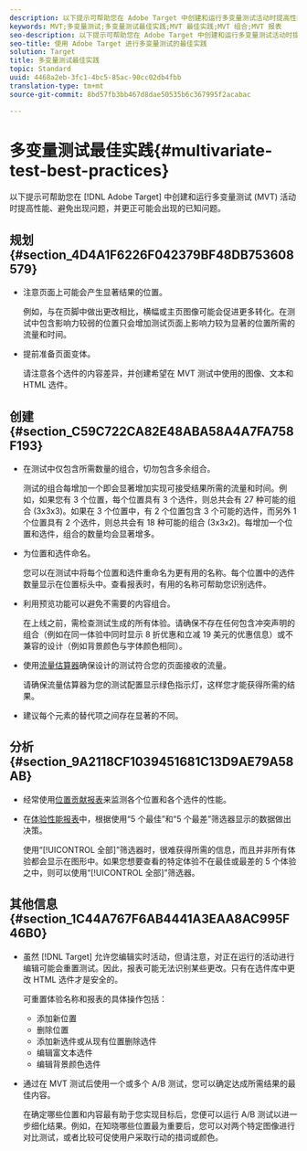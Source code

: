 ```yaml
---
description: 以下提示可帮助您在 Adobe Target 中创建和运行多变量测试活动时提高性能、避免出现问题，并更正可能会出现的已知问题。
keywords: MVT;多变量测试;多变量测试最佳实践;MVT 最佳实践;MVT 组合;MVT 报表
seo-description: 以下提示可帮助您在 Adobe Target 中创建和运行多变量测试活动时提高性能、避免出现问题，并更正可能会出现的已知问题。
seo-title: 使用 Adobe Target 进行多变量测试的最佳实践
solution: Target
title: 多变量测试最佳实践
topic: Standard
uuid: 4468a2eb-3fc1-4bc5-85ac-90cc02db4fbb
translation-type: tm+mt
source-git-commit: 8bd57fb3bb467d8dae50535b6c367995f2acabac

---
```



# 多变量测试最佳实践{#multivariate-test-best-practices}

以下提示可帮助您在 [!DNL Adobe Target] 中创建和运行多变量测试 (MVT) 活动时提高性能、避免出现问题，并更正可能会出现的已知问题。

## 规划 {#section_4D4A1F6226F042379BF48DB753608579}

* 注意页面上可能会产生显著结果的位置。

   例如，与在页脚中做出更改相比，横幅或主页图像可能会促进更多转化。在测试中包含影响力较弱的位置只会增加测试页面上影响力较为显著的位置所需的流量和时间。
* 提前准备页面变体。

   请注意各个选件的内容差异，并创建希望在 MVT 测试中使用的图像、文本和 HTML 选件。

## 创建 {#section_C59C722CA82E48ABA58A4A7FA758F193}

* 在测试中仅包含所需数量的组合，切勿包含多余组合。

   测试的组合每增加一个即会显著增加实现可接受结果所需的流量和时间。例如，如果您有 3 个位置，每个位置具有 3 个选件，则总共会有 27 种可能的组合 (3x3x3)。如果在 3 个位置中，有 2 个位置包含 3 个可能的选件，而另外 1 个位置具有 2 个选件，则总共会有 18 种可能的组合 (3x3x2)。每增加一个位置和选件，组合的数量均会显著增多。

* 为位置和选件命名。

   您可以在测试中将每个位置和选件重命名为更有用的名称。每个位置中的选件数量显示在位置标头中。查看报表时，有用的名称可帮助您识别选件。

* 利用预览功能可以避免不需要的内容组合。

   在上线之前，需检查测试生成的所有体验。请确保不存在任何包含冲突声明的组合（例如在同一体验中同时显示 8 折优惠和立减 19 美元的优惠信息）或不兼容的设计（例如背景颜色与字体颜色相同）。

* 使用[流量估算器](/help/c-activities/c-multivariate-testing/t-create-multivariate-test/traffic-estimator.md)确保设计的测试符合您的页面接收的流量。

   请确保流量估算器为您的测试配置显示绿色指示灯，这样您才能获得所需的结果。
* 建议每个元素的替代项之间存在显著的不同。

## 分析 {#section_9A2118CF1039451681C13D9AE79A58AB}

* 经常使用[位置贡献报表](/help/c-reports/location-contribution-report.md)来监测各个位置和各个选件的性能。
* 在[体验性能报表](/help/c-reports/experience-performance-report.md)中，根据使用“5 个最佳”和“5 个最差”筛选器显示的数据做出决策。

   使用“[!UICONTROL 全部]”筛选器时，很难获得所需的信息，而且并非所有体验都会显示在图形中。如果您想要查看的特定体验不在最佳或最差的 5 个体验之中，则可以使用“[!UICONTROL 全部]”筛选器。

## 其他信息 {#section_1C44A767F6AB4441A3EAA8AC995F46B0}

* 虽然 [!DNL Target] 允许您编辑实时活动，但请注意，对正在运行的活动进行编辑可能会重置测试。因此，报表可能无法识别某些更改。只有在选件库中更改 HTML 选件才是安全的。

   可重置体验名称和报表的具体操作包括：

   * 添加新位置
   * 删除位置
   * 添加新选件或从现有位置删除选件
   * 编辑富文本选件
   * 编辑背景颜色选件

* 通过在 MVT 测试后使用一个或多个 A/B 测试，您可以确定达成所需结果的最佳内容。

   在确定哪些位置和内容最有助于您实现目标后，您便可以运行 A/B 测试以进一步细化结果。例如，在知晓哪些位置最为重要后，您可以对两个特定图像进行对比测试，或者比较可促使用户采取行动的措词或颜色。

